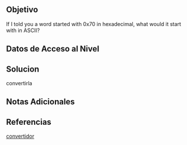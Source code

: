 
## Objetivo

If I told you a word started with 0x70 in hexadecimal, what would it start with in ASCII?

## Datos de Acceso al Nivel


## Solucion

convertirla 

## Notas Adicionales



## Referencias
[convertidor](https://onlinestringtools.com/convert-ascii-to-string)